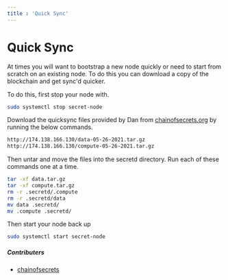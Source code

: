 ```yaml
---
title : 'Quick Sync'
---
```


# Quick Sync

At times you will want to bootstrap a new node quickly or need to start from scratch on an existing node. To do this you can download a copy of the blockchain and get sync'd quicker.

To do this, first stop your node with.

```bash
sudo systemctl stop secret-node
```

Download the quicksync files provided by Dan from [chainofsecrets.org](https://chainofsecrets.org) by running the below commands.

```bash
http://174.138.166.130/data-05-26-2021.tar.gz
http://174.138.166.130/compute-05-26-2021.tar.gz
```

Then untar and move the files into the secretd directory. Run each of these commands one at a time.

```bash
tar -xf data.tar.gz
tar -xf compute.tar.gz 
rm -r .secretd/.compute
rm -r .secretd/data
mv data .secretd/
mv .compute .secretd/
```


Then start your node back up

```bash
sudo systemctl start secret-node
```

##### Contributers

* [chainofsecrets](https://secretnodes.com/secret/chains/secret-2/validators/1B68882AB7CD6BC4CDDD742FC8F3D1FDE31C1A82)
